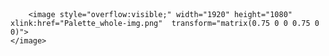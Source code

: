 <?xml version="1.0" encoding="utf-8"?>
<!-- Generator: Adobe Illustrator 26.0.2, SVG Export Plug-In . SVG Version: 6.00 Build 0)  -->
<svg version="1.1" xmlns="http://www.w3.org/2000/svg" xmlns:xlink="http://www.w3.org/1999/xlink" x="0px" y="0px"
	 viewBox="0 0 1440 810" style="enable-background:new 0 0 1440 810;" xml:space="preserve">
<style type="text/css">
	.st0{fill:#FF3333;}
	.st1{fill:#99CC33;stroke:#000000;stroke-miterlimit:10;}
</style>
<g id="Wood">
	<a xlink:href="https://www.textures.com/browse/fine-wood/14119" >
		<rect x="329.92" y="503.08" class="st0" width="180.36" height="180.36"/>
	</a>
</g>
<g id="Bauxite">
	<a xlink:href="https://architextures.org/textures/749" >
		<rect x="887.2" y="120.76" class="st1" width="228.96" height="401.76"/>
	</a>
</g>
<g id="RenderedImage">
	
		<image style="overflow:visible;" width="1920" height="1080" xlink:href="Palette_whole-img.png"  transform="matrix(0.75 0 0 0.75 0 0)">
	</image>
</g>
</svg>
